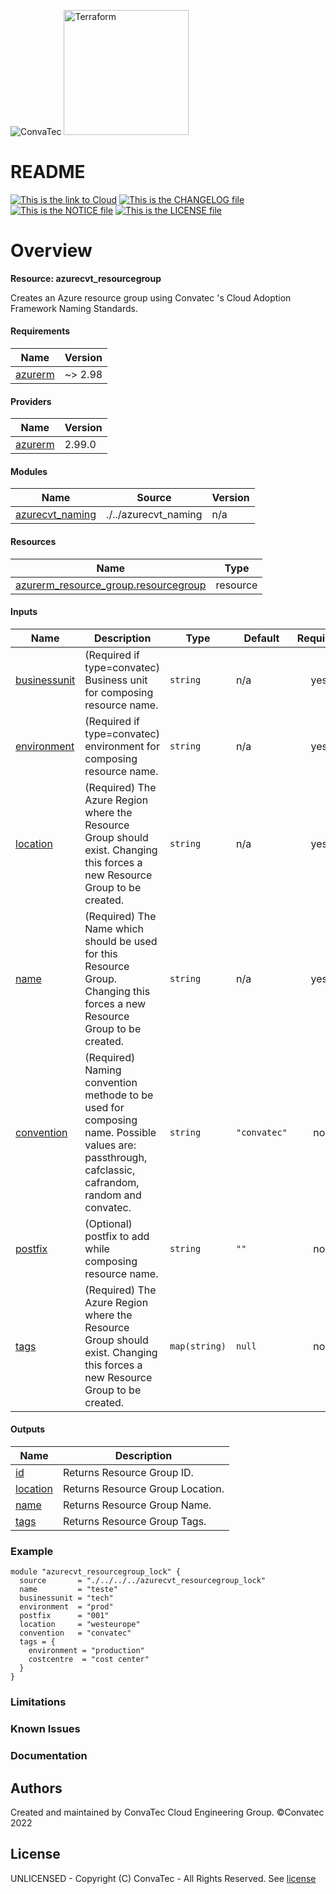 <img alt="ConvaTec" src="https://upload.wikimedia.org/wikipedia/en/4/4c/ConvaTec_logo.svg"> <img alt="Terraform" src="https://www.datocms-assets.com/2885/1629941242-logo-terraform-main.svg" width="200px">
# README
[![This is the link to Cloud][azure-badge]][azure] [![This is the CHANGELOG file][changelog-badge]][changelog] [![This is the NOTICE file][notice-badge]][notice] [![This is the LICENSE file][license-badge]][license]


# Overview

**Resource: azurecvt_resourcegroup**

Creates an Azure resource group using Convatec 's Cloud Adoption Framework Naming Standards.

<!-- BEGIN_TF_DOCS -->

#### Requirements

| Name | Version |
|------|---------|
| <a name="requirement_azurerm"></a> [azurerm](#requirement_azurerm) | ~> 2.98 |
#### Providers

| Name | Version |
|------|---------|
| <a name="provider_azurerm"></a> [azurerm](#provider_azurerm) | 2.99.0 |
#### Modules

| Name | Source | Version |
|------|--------|---------|
| <a name="module_azurecvt_naming"></a> [azurecvt_naming](#module_azurecvt_naming) | ./../azurecvt_naming | n/a |
#### Resources

| Name | Type |
|------|------|
| [azurerm_resource_group.resourcegroup](https://registry.terraform.io/providers/hashicorp/azurerm/latest/docs/resources/resource_group) | resource | 
#### Inputs

| Name | Description | Type | Default | Required |
|------|-------------|------|---------|:--------:|
| <a name="input_businessunit"></a> [businessunit](#input_businessunit) | (Required if type=convatec) Business unit for composing resource name. | `string` | n/a | yes |
| <a name="input_environment"></a> [environment](#input_environment) | (Required if type=convatec) environment for composing resource name. | `string` | n/a | yes |
| <a name="input_location"></a> [location](#input_location) | (Required) The Azure Region where the Resource Group should exist. Changing this forces a new Resource Group to be created. | `string` | n/a | yes |
| <a name="input_name"></a> [name](#input_name) | (Required) The Name which should be used for this Resource Group. Changing this forces a new Resource Group to be created. | `string` | n/a | yes |
| <a name="input_convention"></a> [convention](#input_convention) | (Required) Naming convention methode to be used for composing name. Possible values are: passthrough, cafclassic, cafrandom, random and convatec. | `string` | `"convatec"` | no |
| <a name="input_postfix"></a> [postfix](#input_postfix) | (Optional) postfix to add while composing resource name. | `string` | `""` | no |
| <a name="input_tags"></a> [tags](#input_tags) | (Required) The Azure Region where the Resource Group should exist. Changing this forces a new Resource Group to be created. | `map(string)` | `null` | no |
#### Outputs

| Name | Description |
|------|-------------|
| <a name="output_id"></a> [id](#output_id) | Returns Resource Group ID. |
| <a name="output_location"></a> [location](#output_location) | Returns Resource Group Location. |
| <a name="output_name"></a> [name](#output_name) | Returns Resource Group Name. |
| <a name="output_tags"></a> [tags](#output_tags) | Returns Resource Group Tags. |

### Example
```hcl
module "azurecvt_resourcegroup_lock" {
  source       = "./../../../azurecvt_resourcegroup_lock"
  name         = "teste"
  businessunit = "tech"
  environment  = "prod"
  postfix      = "001"
  location     = "westeurope"
  convention   = "convatec"
  tags = {
    environment = "production"
    costcentre  = "cost center"
  }
}

```



<!-- END_TF_DOCS -->
### Limitations
### Known Issues
### Documentation

## Authors
Created and maintained by ConvaTec Cloud Engineering Group.
©Convatec 2022

## License
UNLICENSED - Copyright (C) ConvaTec - All Rights Reserved. See [license]

[azure]: https://portal.azure.com
[azure-badge]: https://img.shields.io/badge/cloud-Microsoft%20Azure-blue
[readme]: ./README.md
[readme-badge]: https://img.shields.io/badge/readme-information-red
[usage]: ./USAGE.md
[usage-badge]: https://img.shields.io/badge/usage-examples-lightgrey
[changelog]: ./CHANGELOG.md
[changelog-badge]: https://img.shields.io/badge/changelog-release-green
[license]: ./LICENSE.md
[license-badge]: https://img.shields.io/badge/license-%40ConvaTec-orange
[notice]: ./NOTICE.md
[notice-badge]: https://img.shields.io/badge/notice-%40copyright-lightgrey
